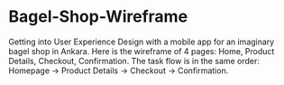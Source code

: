 # Bagel-Shop-Wireframe
Getting into User Experience Design with a mobile app for an imaginary bagel shop in Ankara. 
Here is the wireframe of 4 pages: Home, Product Details, Checkout, Confirmation.
The task flow is in the same order: Homepage -> Product Details -> Checkout -> Confirmation.
